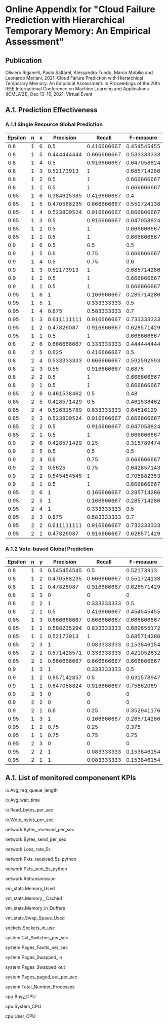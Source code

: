 # Online Appendix for "Cloud Failure Prediction with Hierarchical Temporary Memory: An Empirical Assessment"

## Publication
Oliviero Riganelli, Paolo Saltarel, Alessandro Tundo, Marco Mobilio and Leonardo Mariani. 2021. Cloud Failure Prediction with Hierarchical Temporary Memory: An Empirical Assessment. In Proceedings of the 20th IEEE International Conference on Machine Learning and Applications (ICMLA’21), Dec 13–16, 2021, Virtual Event

## A.1. Prediction Effectiveness

### A.1.1 Single Resource Global Prediction

| Epsilon | n | x | Precision   | Recall      | F-measure   |
| ------- | - | - | ----------- | ----------- | ----------- |
| 0.8     | 1 | 6 | 0.5         | 0.416666667 | 0.454545455 |
| 0.8     | 1 | 5 | 0.444444444 | 0.666666667 | 0.533333333 |
| 0.8     | 1 | 4 | 0.5         | 0.916666667 | 0.647058824 |
| 0.8     | 1 | 3 | 0.52173913  | 1           | 0.685714286 |
| 0.8     | 1 | 2 | 0.5         | 1           | 0.666666667 |
| 0.8     | 1 | 1 | 0.5         | 1           | 0.666666667 |
| 0.85    | 1 | 6 | 0.384615385 | 0.416666667 | 0.4         |
| 0.85    | 1 | 5 | 0.470588235 | 0.666666667 | 0.551724138 |
| 0.85    | 1 | 4 | 0.523809524 | 0.916666667 | 0.666666667 |
| 0.85    | 1 | 3 | 0.5         | 0.916666667 | 0.647058824 |
| 0.85    | 1 | 2 | 0.5         | 1           | 0.666666667 |
| 0.85    | 1 | 1 | 0.5         | 1           | 0.666666667 |
| 0.9     | 1 | 6 | 0.5         | 0.5         | 0.5         |
| 0.9     | 1 | 5 | 0.6         | 0.75        | 0.666666667 |
| 0.9     | 1 | 4 | 0.5         | 0.75        | 0.6         |
| 0.9     | 1 | 3 | 0.52173913  | 1           | 0.685714286 |
| 0.9     | 1 | 2 | 0.5         | 1           | 0.666666667 |
| 0.9     | 1 | 1 | 0.5         | 1           | 0.666666667 |
| 0.95    | 1 | 6 | 1           | 0.166666667 | 0.285714286 |
| 0.95    | 1 | 5 | 1           | 0.333333333 | 0.5         |
| 0.95    | 1 | 4 | 0.875       | 0.583333333 | 0.7         |
| 0.95    | 1 | 3 | 0.611111111 | 0.916666667 | 0.733333333 |
| 0.95    | 1 | 2 | 0.47826087  | 0.916666667 | 0.628571429 |
| 0.95    | 1 | 1 | 0.5         | 1           | 0.666666667 |
| 0.8     | 2 | 6 | 0.666666667 | 0.333333333 | 0.444444444 |
| 0.8     | 2 | 5 | 0.625       | 0.416666667 | 0.5         |
| 0.8     | 2 | 4 | 0.533333333 | 0.666666667 | 0.592592593 |
| 0.8     | 2 | 3 | 0.55        | 0.916666667 | 0.6875      |
| 0.8     | 2 | 2 | 0.5         | 1           | 0.666666667 |
| 0.8     | 2 | 1 | 0.5         | 1           | 0.666666667 |
| 0.85    | 2 | 6 | 0.461538462 | 0.5         | 0.48        |
| 0.85    | 2 | 5 | 0.428571429 | 0.5         | 0.461538462 |
| 0.85    | 2 | 4 | 0.526315789 | 0.833333333 | 0.64516129  |
| 0.85    | 2 | 3 | 0.523809524 | 0.916666667 | 0.666666667 |
| 0.85    | 2 | 2 | 0.5         | 0.916666667 | 0.647058824 |
| 0.85    | 2 | 1 | 0.5         | 1           | 0.666666667 |
| 0.9     | 2 | 6 | 0.428571429 | 0.25        | 0.315789474 |
| 0.9     | 2 | 5 | 0.5         | 0.5         | 0.5         |
| 0.9     | 2 | 4 | 0.6         | 0.75        | 0.666666667 |
| 0.9     | 2 | 3 | 0.5625      | 0.75        | 0.642857143 |
| 0.9     | 2 | 2 | 0.545454545 | 1           | 0.705882353 |
| 0.9     | 2 | 1 | 0.5         | 1           | 0.666666667 |
| 0.95    | 2 | 6 | 1           | 0.166666667 | 0.285714286 |
| 0.95    | 2 | 5 | 1           | 0.166666667 | 0.285714286 |
| 0.95    | 2 | 4 | 1           | 0.333333333 | 0.5         |
| 0.95    | 2 | 3 | 0.875       | 0.583333333 | 0.7         |
| 0.95    | 2 | 2 | 0.611111111 | 0.916666667 | 0.733333333 |
| 0.95    | 2 | 1 | 0.47826087  | 0.916666667 | 0.628571429 |

### A.1.2 Vote-based Global Prediction

| Epsilon | n | y | Precision   | Recall      | F-measure   |
| ------- | - | - | ----------- | ----------- | ----------- |
| 0.8     | 1 | 3 | 0.545454545 | 0.5         | 0.52173913  |
| 0.8     | 1 | 2 | 0.470588235 | 0.666666667 | 0.551724138 |
| 0.8     | 1 | 1 | 0.47826087  | 0.916666667 | 0.628571429 |
| 0.8     | 2 | 3 | 0           | 0           | 0           |
| 0.8     | 2 | 2 | 1           | 0.333333333 | 0.5         |
| 0.8     | 2 | 1 | 0.5         | 0.416666667 | 0.454545455 |
| 0.85    | 1 | 3 | 0.666666667 | 0.666666667 | 0.666666667 |
| 0.85    | 1 | 2 | 0.588235294 | 0.833333333 | 0.689655172 |
| 0.85    | 1 | 1 | 0.52173913  | 1           | 0.685714286 |
| 0.85    | 2 | 3 | 1           | 0.083333333 | 0.153846154 |
| 0.85    | 2 | 2 | 0.571428571 | 0.333333333 | 0.421052632 |
| 0.85    | 2 | 1 | 0.666666667 | 0.666666667 | 0.666666667 |
| 0.9     | 1 | 3 | 1           | 0.333333333 | 0.5         |
| 0.9     | 1 | 2 | 0.857142857 | 0.5         | 0.631578947 |
| 0.9     | 1 | 1 | 0.647058824 | 0.916666667 | 0.75862069  |
| 0.9     | 2 | 3 | 0           | 0           | 0           |
| 0.9     | 2 | 2 | 0           | 0           | 0           |
| 0.9     | 2 | 1 | 0.6         | 0.25        | 0.352941176 |
| 0.95    | 1 | 3 | 1           | 0.166666667 | 0.285714286 |
| 0.95    | 1 | 2 | 0.75        | 0.25        | 0.375       |
| 0.95    | 1 | 1 | 0.75        | 0.75        | 0.75        |
| 0.95    | 2 | 3 | 0           | 0           | 0           |
| 0.95    | 2 | 2 | 1           | 0.083333333 | 0.153846154 |
| 0.95    | 2 | 1 | 1           | 0.083333333 | 0.153846154 |.

## A.1. List of monitored componenent KPIs

io.Avg_req_queue_length

io.Avg_wait_time

io.Read_bytes_per_sec

io.Write_bytes_per_sec

network.Bytes_received_per_sec

network.Bytes_send_per_sec      

network.Loss_rate_5s

network.Pkts_received_5s_python

network.Pkts_sent_5s_python

network.Retransmission

vm_stats.Memory_Used

vm_stats.Memory__Cached

vm_stats.Memory_in_Buffers

vm_stats.Swap_Space_Used

sockets.Sockets_in_use

system.Cxt_Switches_per_sec

system.Pages_Faults_per_sec

system.Pages_Swapped_in

system.Pages_Swapped_out

system.Pages_paged_out_per_sec

system.Total_Number_Processes

cpu.Busy_CPU

cpu.System_CPU

cpu.User_CPU
